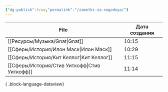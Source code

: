 ```yaml
---
{"dg-publish":true,"permalink":"/zametki-za-segodnya/"}
---
```


| File                                            | Дата создания |
| ----------------------------------------------- | ------------- |
| [[Ресурсы/Музыка/Gnat\|Gnat]]                | 10:15         |
| [[Сферы/История/Илон Маск\|Илон Маск]]       | 10:29         |
| [[Сферы/История/Кит Келлог\|Кит Келлог]]     | 11:15         |
| [[Сферы/История/Стив Уиткофф\|Стив Уиткофф]] | 11:14         |

{ .block-language-dataview}


